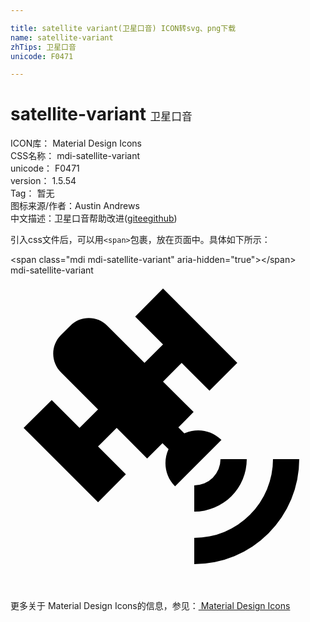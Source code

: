 ```yaml
---

title: satellite variant(卫星口音) ICON转svg、png下载
name: satellite-variant
zhTips: 卫星口音
unicode: F0471

---
```


# satellite-variant  <small style="font-size: 60%;font-weight: 100">卫星口音</small>


<div class="detail-page">
<p>
<span>
ICON库：
<span class="badge-secondary badge">Material Design Icons</span> 
</span>
<br/>
<span>
CSS名称：
<span class="badge-secondary badge">mdi-satellite-variant</span> 
</span>
<br/>
<span>
unicode：
<span class="badge-secondary badge">F0471</span> 
</span>
<br/>
<span>
version：
<span class="badge-secondary badge">1.5.54</span> 
</span>
<br/>
<span>Tag：
<span class="badge-light badge">暂无</span>
</span>
<br/>
<span>图标来源/作者：<span class="badge-light badge">Austin Andrews</span></span> 
<br/>
<span class="zh-detail">中文描述：<span class="badge-primary badge">卫星口音</span><span class="help-link"><span>帮助改进</span>(<a href="https://gitee.com/liuwave/icon-helper/edit/master/json/material/satellite-variant.json" target="_blank" rel="noopener noreferrer">gitee</a><a href="https://github.com/liuwave/icon-helper/edit/master/json/material/satellite-variant.json" target="_blank" rel="noopener noreferrer">github</a></span>)</span><br/>
</p>
</div>
<div class="alert alert-dark">
  <i class="mdi mdi-satellite-variant mdi-48px"></i>
  <i class="mdi mdi-satellite-variant mdi-36px"></i>
  <i class="mdi mdi-satellite-variant mdi-24px"></i>
  <i class="mdi mdi-satellite-variant mdi-18px"></i>
</div>
<div>
  <p>引入css文件后，可以用<code>&lt;span&gt;</code>包裹，放在页面中。具体如下所示：    
  </p>
  <div class="alert alert-primary" style="font-size: 14px">
    &lt;span class="mdi mdi-satellite-variant" aria-hidden="true"&gt;&lt;/span&gt;
    <copy-btn content='<span class="mdi mdi-satellite-variant" aria-hidden="true"></span>'></copy-btn>
  </div>
  <div class="alert alert-secondary">
    <i class="mdi mdi-satellite-variant"
    style="font-size: 24px"
    aria-hidden="true"></i> mdi-satellite-variant
    <copy-btn content="mdi-satellite-variant" btn-title="复制图标名称"></copy-btn>
  </div>
</div>
<div id="svg" class="svg-wrap">
<svg xmlns="http://www.w3.org/2000/svg" viewBox="0 0 24 24"><path d="M11.62,1L17.28,6.67L15.16,8.79L13.04,6.67L11.62,8.09L13.95,10.41L12.79,11.58L13.24,12.04C14.17,11.61 15.31,11.77 16.07,12.54L12.54,16.07C11.77,15.31 11.61,14.17 12.04,13.24L11.58,12.79L10.41,13.95L8.09,11.62L6.67,13.04L8.79,15.16L6.67,17.28L1,11.62L3.14,9.5L5.26,11.62L6.67,10.21L3.84,7.38C3.06,6.6 3.06,5.33 3.84,4.55L4.55,3.84C5.33,3.06 6.6,3.06 7.38,3.84L10.21,6.67L11.62,5.26L9.5,3.14L11.62,1M18,14A4,4 0 0,1 14,18V16A2,2 0 0,0 16,14H18M22,14A8,8 0 0,1 14,22V20A6,6 0 0,0 20,14H22Z" /></svg>
</div>
<detail full-name='mdi-satellite-variant'></detail>
    
<div><p>更多关于 Material Design Icons的信息，参见：<a target="_blank" href="https://iconhelper.cn/material.html"> Material Design Icons</a>
</p></div>
